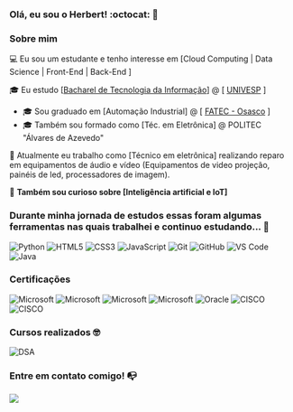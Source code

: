 
<!--
**herbertcampos/herbertcampos** is a ✨ _special_ ✨ repository because its `README.md` (this file) appears on your GitHub profile.

Here are some ideas to get you started:

- 🔭 I’m currently working on ...
- 🌱 I’m currently learning ...
- 👯 I’m looking to collaborate on ...
- 🤔 I’m looking for help with ...
- 💬 Ask me about ...
- 📫 How to reach me: ...
- 😄 Pronouns: ...
- ⚡ Fun fact: ...
-->



### Olá, eu sou o  Herbert! :octocat: 👋

### Sobre mim

💻 Eu sou um estudante e tenho interesse em [Cloud Computing | Data Science | Front-End | Back-End ]

🎓 Eu estudo [[Bacharel de Tecnologia da Informação](https://univesp.br/cursos/bacharel-em-tecnologia-da-informacao)]  @ [ [UNIVESP](https://univesp.br/) ]
- 🎓 Sou graduado em [Automação Industrial] @ [ [FATEC - Osasco](https://fatecosasco.edu.br/) ]
- 🎓 Também sou formado como [Téc. em Eletrônica] @ POLITEC "Álvares de Azevedo"

💼 Atualmente eu trabalho como [Técnico em eletrônica] realizando reparo em equipamentos de áudio e vídeo (Equipamentos de video projeção, painéis de led, processadores de imagem). 

🔎 **Também sou curioso sobre [Inteligência artificial e IoT]**

### **Durante minha jornada de estudos essas foram algumas ferramentas nas quais trabalhei e continuo estudando... 🔧**

![Python](https://img.shields.io/badge/python-3670A0?style=for-the-badge&logo=python&logoColor=ffdd54)
![HTML5](https://img.shields.io/badge/html5-%23E34F26.svg?style=for-the-badge&logo=html5&logoColor=white)
![CSS3](https://img.shields.io/badge/css3-%231572B6.svg?style=for-the-badge&logo=css3&logoColor=white)
![JavaScript](https://img.shields.io/badge/javascript-%23323330.svg?style=for-the-badge&logo=javascript&logoColor=%23F7DF1E)
![Git](https://img.shields.io/badge/git-%23F05033.svg?style=for-the-badge&logo=git&logoColor=white)
![GitHub](https://img.shields.io/badge/github-%23121011.svg?style=for-the-badge&logo=github&logoColor=white)
![VS Code](https://img.shields.io/badge/VS%20Code-0078d7.svg?style=for-the-badge&logo=visual-studio-code&logoColor=white)
![Java](https://img.shields.io/badge/java-%23ED8B00.svg?style=for-the-badge&logo=openjdk&logoColor=white)

### Certificações
![Microsoft](https://img.shields.io/badge/Microsoft-AZ900-blue)
![Microsoft](https://img.shields.io/badge/Microsoft-AI900-blue)
![Microsoft](https://img.shields.io/badge/Microsoft-DP900-blue)
![Microsoft](https://img.shields.io/badge/Microsoft-PL900-blue)
![Oracle](https://img.shields.io/badge/Oracle_Cloud-Infrastructure_2023_Associate-red)
![CISCO](https://img.shields.io/badge/CISCO-CCNA1-informational)
![CISCO](https://img.shields.io/badge/CISCO-CyberOps_Associate-informational)


### Cursos realizados 🤓

![DSA](https://img.shields.io/badge/Data_Science_Academy-Microsoft_Power_BI_Para_Data_Science-blue)


<!--
Substitua o usuário lbguilherme pelo seu usuário no GitHub.
-->

<!-- ### GitHub Stats ⚡
<div>
<a href="https://github.com/herbertcampos">
<img height="180em" src="https://github-readme-stats.vercel.app/api/top-langs/?username=herbertcampos&layout=compact&langs_count=7&theme=dracula"/>
<img height="180em" src="https://github-readme-stats.vercel.app/api?username=herbertcampos&show_icons=true&theme=dracula&include_all_commits=true&count_private=true"/>
</div> -->

### Entre em contato comigo! 📭
<div>
<!-- <a href="https://www.youtube.com/seu-usuário-aqui" target="_blank"><img src="https://img.shields.io/badge/YouTube-FF0000?style=for-the-badge&logo=youtube&logoColor=white" target="_blank"></a>
<a href="https://instagram.com/seu-usuário-aqui" target="_blank"><img src="https://img.shields.io/badge/-Instagram-%23E4405F?style=for-the-badge&logo=instagram&logoColor=white" target="_blank"></a>
<a href="https://www.twitch.tv/seu-usuário-aqui" target="_blank"><img src="https://img.shields.io/badge/Twitch-9146FF?style=for-the-badge&logo=twitch&logoColor=white" target="_blank"></a> -->
<a href="https://www.linkedin.com/in/herbertcampospereira" target="_blank"><img src="https://img.shields.io/badge/-LinkedIn-%230077B5?style=for-the-badge&logo=linkedin&logoColor=white" target="_blank"></a>   
</div>


